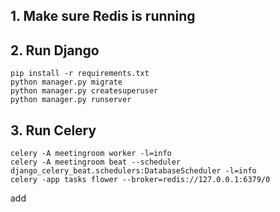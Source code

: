 
##  1. Make sure Redis is running 

## 2. Run Django
```shell
pip install -r requirements.txt
python manager.py migrate
python manager.py createsuperuser
python manager.py runserver
```

## 3. Run Celery
```shell
celery -A meetingroom worker -l=info
celery -A meetingroom beat --scheduler django_celery_beat.schedulers:DatabaseScheduler -l=info
celery -app tasks flower --broker=redis://127.0.0.1:6379/0
```




add